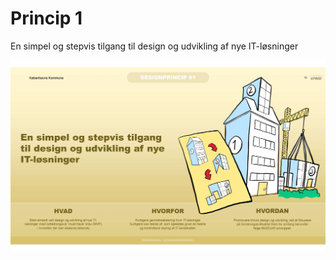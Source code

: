 # Princip 1

En simpel og stepvis tilgang til design og udvikling af nye IT-løsninger

![Alt text](1.png)
